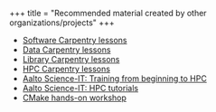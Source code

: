 +++
title = "Recommended material created by other organizations/projects"
+++

- [Software Carpentry lessons](https://software-carpentry.org/lessons/)
- [Data Carpentry lessons](https://datacarpentry.org/lessons/)
- [Library Carpentry lessons](https://librarycarpentry.org)
- [HPC Carpentry lessons](https://hpc-carpentry.github.io)
- [Aalto Science-IT: Training from beginning to HPC](https://scicomp.aalto.fi/training/)
- [Aalto Science-IT: HPC tutorials](https://scicomp.aalto.fi/training/#c-high-performance-computing)
- [CMake hands-on workshop](https://enccs.github.io/cmake-workshop/)
